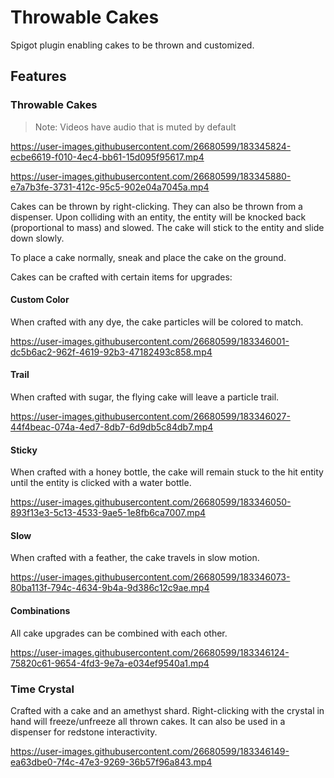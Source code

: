 # Throwable Cakes

Spigot plugin enabling cakes to be thrown and customized.

## Features

### Throwable Cakes

> Note: Videos have audio that is muted by default

https://user-images.githubusercontent.com/26680599/183345824-ecbe6619-f010-4ec4-bb61-15d095f95617.mp4

https://user-images.githubusercontent.com/26680599/183345880-e7a7b3fe-3731-412c-95c5-902e04a7045a.mp4

Cakes can be thrown by right-clicking. They can also be thrown from a dispenser.
Upon colliding with an entity, the entity will be knocked back (proportional to mass) and slowed.
The cake will stick to the entity and slide down slowly.

To place a cake normally, sneak and place the cake on the ground.

Cakes can be crafted with certain items for upgrades:

#### Custom Color
When crafted with any dye, the cake particles will be colored to match.

https://user-images.githubusercontent.com/26680599/183346001-dc5b6ac2-962f-4619-92b3-47182493c858.mp4

#### Trail
When crafted with sugar, the flying cake will leave a particle trail.

https://user-images.githubusercontent.com/26680599/183346027-44f4beac-074a-4ed7-8db7-6d9db5c84db7.mp4

#### Sticky
When crafted with a honey bottle, the cake will remain stuck to the hit entity until the entity is clicked with a water bottle.

https://user-images.githubusercontent.com/26680599/183346050-893f13e3-5c13-4533-9ae5-1e8fb6ca7007.mp4

#### Slow
When crafted with a feather, the cake travels in slow motion.

https://user-images.githubusercontent.com/26680599/183346073-80ba113f-794c-4634-9b4a-9d386c12c9ae.mp4

#### Combinations
All cake upgrades can be combined with each other.

https://user-images.githubusercontent.com/26680599/183346124-75820c61-9654-4fd3-9e7a-e034ef9540a1.mp4

### Time Crystal
Crafted with a cake and an amethyst shard.
Right-clicking with the crystal in hand will freeze/unfreeze all thrown cakes.
It can also be used in a dispenser for redstone interactivity.

https://user-images.githubusercontent.com/26680599/183346149-ea63dbe0-7f4c-47e3-9269-36b57f96a843.mp4
